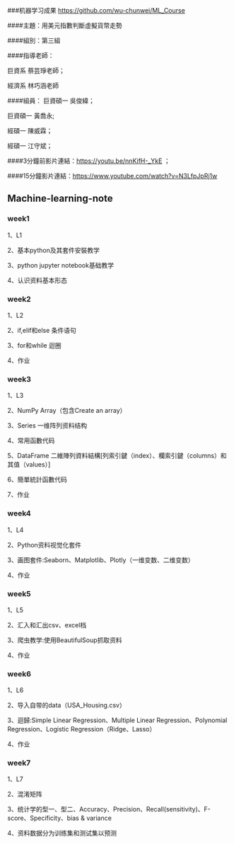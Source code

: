 ###机器学习成果
https://github.com/wu-chunwei/ML_Course

####主題：用美元指數判斷虛擬貨幣走勢

####組別：第三組

####指導老師：

巨資系 蔡芸琤老師；

經濟系 林巧涵老師


####組員：
巨資碩一 吳俊緯；

巨資碩一 黃喬永;

經碩一 陳威霖；

經碩一 江守斌；


####3分鐘前影片連結：https://youtu.be/nnKifH-_YkE ；

####15分鐘影片連結：https://www.youtube.com/watch?v=N3LfpJpRj1w

## Machine-learning-note

### week1
1、L1

2、基本python及其套件安裝教学

3、python jupyter notebook基础教学

4、认识资料基本形态

### week2
1、L2

2、if,elif和else 条件语句

3、for和while 迴圈

4、作业

### week3
1、L3

2、NumPy Array（包含Create an array）

3、Series 一维阵列资料结构

4、常用函數代码

5、DataFrame 二維陣列資料結構[列索引鍵（index）、欄索引鍵（columns）和其值（values）]

6、簡單統計函數代码

7、作业

### week4
1、L4

2、Python资料视觉化套件

3、画图套件:Seaborn、Matplotlib、Plotly（一维变数、二维变数）

4、作业

### week5
1、L5

2、汇入和汇出csv、excel档

3、爬虫教学:使用BeautifulSoup抓取资料

4、作业

### week6
1、L6

2、导入自带的data（USA_Housing.csv）

3、迴歸:Simple Linear Regression、Multiple Linear Regression、Polynomial Regression、Logistic Regression（Ridge、Lasso）

4、作业

### week7
1、L7

2、混淆矩阵

3、统计学的型一、型二、Accuracy、Precision、Recall(sensitivity)、F-score、Specificity、bias & variance

4、资料数据分为训练集和测试集以预测


```python

```
